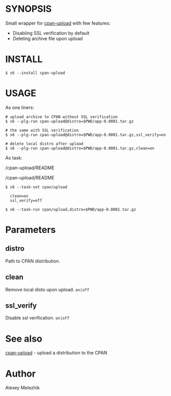 # SYNOPSIS

Small wrapper for [cpan-upload](https://metacpan.org/pod/distribution/CPAN-Uploader/bin/cpan-upload) with few features:

- Disabling SSL verification by default
- Deleting archive file upon upload

# INSTALL

    $ s6 --install cpan-upload

# USAGE

As one liners:

    # upload archive to CPAN without SSL verification
    $ s6 --plg-run cpan-upload@distro=$PWD/app-0.0001.tar.gz

    # the same with SSL verification
    $ s6 --plg-run cpan-upload@distro=$PWD/app-0.0001.tar.gz,ssl_verify=on

    # delete local distro after upload
    $ s6 --plg-run cpan-upload@distro=$PWD/app-0.0001.tar.gz,clean=on

As task:


/cpan-upload/README

/cpan-upload/README

    $ s6 --task-set cpan/upload

      clean=on
      ssl_verify=off

    $ s6 --task-run cpan/upload,distro=$PWD/app-0.0001.tar.gz

# Parameters

## distro

Path to CPAN distribution.

## clean

Remove local disto upon upload. `on|off`

## ssl_verify

Disable ssl verification. `on|off`

# See also

[cpan-upload](https://metacpan.org/pod/distribution/CPAN-Uploader/bin/cpan-upload) - upload a distribution to the CPAN

# Author

Alexey Melezhik

